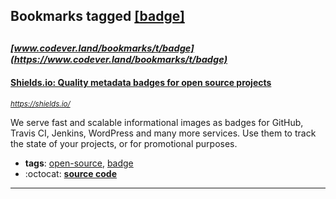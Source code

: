 ## Bookmarks tagged [[badge]](https://www.codever.land/search?q=[badge])

_<sup><sup>[www.codever.land/bookmarks/t/badge](https://www.codever.land/bookmarks/t/badge)</sup></sup>_
---
#### [Shields.io: Quality metadata badges for open source projects](https://shields.io/)
_<sup>https://shields.io/</sup>_

We serve fast and scalable informational images as badges
for GitHub, Travis CI, Jenkins, WordPress and many more services. Use them to
track the state of your projects, or for promotional purposes.
* **tags**: [open-source](../tagged/open-source.md), [badge](../tagged/badge.md)
* :octocat: **[source code](https://github.com/badges/shields)**
---
